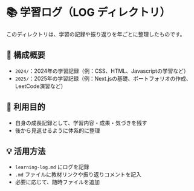 # 📚 学習ログ（LOG ディレクトリ）

このディレクトリは、学習の記録や振り返りを年ごとに整理したものです。

## 📁 構成概要

- `2024/`：2024年の学習記録（例：CSS、HTML、Javascriptの学習など）
- `2025/`：2025年の学習記録（例：Next.jsの基礎、ポートフォリオの作成、LeetCode演習など）

## 📝 利用目的

- 自身の成長記録として、学習内容・成果・気づきを残す
- 後から見返せるように体系的に整理

## 💡 活用方法

- `learning-log.md` にログを記録
- `.md` ファイルに教材リンクや振り返りコメントを記入
- 必要に応じて、随時ファイルを追加
